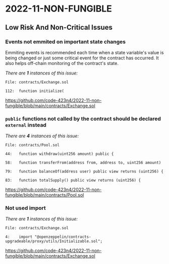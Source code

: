# 2022-11-NON-FUNGIBLE

## Low Risk And Non-Critical Issues

### Events not emmited on important state changes

Emmiting events is recommended each time when a state variable's value is being changed or just some critical event for the contract has occurred. It also helps off-chain monitoring of the contract's state.

_There are **1** instances of this issue:_

```solidity
File: contracts/Exchange.sol

112:  function initialize(
```

https://github.com/code-423n4/2022-11-non-fungible/blob/main/contracts/Exchange.sol

### `public` functions not called by the contract should be declared `external` instead

_There are **4** instances of this issue:_

```solidity
File: contracts/Pool.sol

44:   function withdraw(uint256 amount) public {

58:   function transferFrom(address from, address to, uint256 amount)

79:   function balanceOf(address user) public view returns (uint256) {

83:   function totalSupply() public view returns (uint256) {
```

https://github.com/code-423n4/2022-11-non-fungible/blob/main/contracts/Pool.sol

### Not used import

_There are **1** instances of this issue:_

```solidity
File: contracts/Exchange.sol

4:    import "@openzeppelin/contracts-upgradeable/proxy/utils/Initializable.sol";
```

https://github.com/code-423n4/2022-11-non-fungible/blob/main/contracts/Exchange.sol
